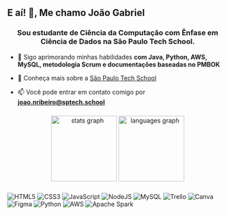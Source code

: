 
<h2 align="left">E aí! 👋, Me chamo João Gabriel</h2>
<h3 align="center">Sou estudante de Ciência da Computação com Ênfase em Ciência de Dados na São Paulo Tech School.</h3>

- 🌱 Sigo aprimorando minhas habilidades **com Java, Python, AWS, MySQL, metodologia Scrum e documentações baseadas no PMBOK**

- 🤝 Conheça mais sobre a [São Paulo Tech School](https://info.sptech.school/)

- 📫 Você pode entrar em contato comigo por **joao.nribeiro@sptech.school**

###

<div align="center">
  <img src="https://github-readme-stats.vercel.app/api?username=joaogcr&hide_title=false&hide_rank=false&show_icons=true&include_all_commits=true&count_private=true&disable_animations=false&theme=monokai&locale=en&hide_border=false" height="150" alt="stats graph"  />
  <img src="https://github-readme-stats.vercel.app/api/top-langs?username=joaogcr&locale=en&hide_title=false&layout=compact&card_width=320&langs_count=5&theme=monokai&hide_border=false" height="150" alt="languages graph"  />
</div>

###

###

###

![HTML5](https://img.shields.io/badge/html5-%23E34F26.svg?style=for-the-badge&logo=html5&logoColor=white) 
![CSS3](https://img.shields.io/badge/css3-%231572B6.svg?style=for-the-badge&logo=css3&logoColor=white) 
![JavaScript](https://img.shields.io/badge/javascript-%23323330.svg?style=for-the-badge&logo=javascript&logoColor=%23F7DF1E) 
![NodeJS](https://img.shields.io/badge/node.js-6DA55F?style=for-the-badge&logo=node.js&logoColor=white) 
![MySQL](https://img.shields.io/badge/mysql-%2300f.svg?style=for-the-badge&logo=mysql&logoColor=white) 
![Trello](https://img.shields.io/badge/Trello-%23026AA7.svg?style=for-the-badge&logo=Trello&logoColor=white) 
![Canva](https://img.shields.io/badge/Canva-%2300C4CC.svg?style=for-the-badge&logo=Canva&logoColor=white) 	
![Figma](https://img.shields.io/badge/figma-%23F24E1E.svg?style=for-the-badge&logo=figma&logoColor=white)
![Python](https://img.shields.io/badge/Python-3776AB?style=for-the-badge&logo=python&logoColor=white)
![AWS](https://img.shields.io/badge/AWS-232F3E?style=for-the-badge&logo=amazonaws&logoColor=white)
![Apache Spark](https://img.shields.io/badge/Apache%20Spark-E25A1C?style=for-the-badge&logo=apachespark&logoColor=white)

###

<br clear="both">
